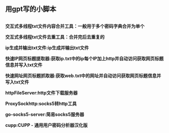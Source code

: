 <h2>用gpt写的小脚本<h2>
<h4>
<p>
  交互式多线程txt文件内容合并工具：一般用于多个密码字典合并为单个
<p>
<p>
  交互式多线程txt文件去重工具：合并完后去重复的
<p>
<p>
  ip生成并输出txt文件:ip生成并输出txt文件
<p>
<p>
  快速IP网页标题提取器:获取ip.txt中的ip每个IP加上http并自动访问获取网页标题信息并写入txt文件
</p>
<p>
  快速网址网页标题抓取器:获取web.txt中的网址并自动访问获取网页标题信息并写入txt文件
</p>
<p>
  httpFileServer:http文件下载服务器
</p>
<p>
  ProxySockhttp:socks5转http工具
</p>
<p>
  go-socks5-server:简易socks5服务器
</p>
<p>
  cupp:CUPP - 通用用户密码分析器汉化版
</p>
<h4>
